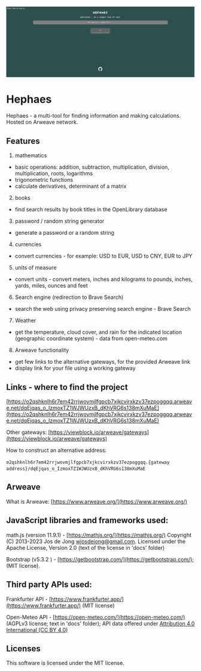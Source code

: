![](https://raw.githubusercontent.com/heEXDe/hephaes/main/img/hephaes-gui-02.png)

# Hephaes
Hephaes - a multi-tool for finding information and making calculations. Hosted on Arweave network.

## Features

1. mathematics
- basic operations: addition, subtraction, multiplication, division, multiplication, roots, logarithms
- trigonometric functions
- calculate derivatives, determinant of a matrix

2. books
- find search results by book titles in the OpenLibrary database

3. password / random string generator
- generate a password or a random string

4. currencies
- convert currencies - for example: USD to EUR, USD to CNY, EUR to JPY

5. units of measure
- convert units - convert meters, inches and kilograms to pounds, inches, yards, miles, ounces and feet

6. Search engine (redirection to Brave Search)
- search the web using privacy preserving search engine - Brave Search

7. Weather
- get the temperature, cloud cover, and rain for the indicated location (geographic coordinate system) - data from open-meteo.com

8. Arweave functionality
- get few links to the alternative gateways, for the provided Arweave link
- display link for your file using a working gateway

## Links - where to find the project

[https://o2qshknlh6r7em42rrjwovmjlfgpcb7xjkcvirxkzv37ezpoggqq.arweave.net/dqEjqas_o_IzmoxTZ1WJWUzxB_dKhVRG6s138mXuMaE](https://o2qshknlh6r7em42rrjwovmjlfgpcb7xjkcvirxkzv37ezpoggqq.arweave.net/dqEjqas_o_IzmoxTZ1WJWUzxB_dKhVRG6s138mXuMaE)

Other gateways:
[https://viewblock.io/arweave/gateways](https://viewblock.io/arweave/gateways)

How to construct an alternative address:

`o2qshknlh6r7em42rrjwovmjlfgpcb7xjkcvirxkzv37ezpoggqq.{gateway address}/dqEjqas_o_IzmoxTZ1WJWUzxB_dKhVRG6s138mXuMaE`

## Arweave
What is Arweave: [https://www.arweave.org/](https://www.arweave.org/)

## JavaScript libraries and frameworks used:

math.js (version 11.9.1) - [https://mathjs.org/](https://mathjs.org/)
Copyright (C) 2013-2023 Jos de Jong wjosdejong@gmail.com. Licensed under the Apache License, Version 2.0 (text of the license in 'docs' folder)

Bootstrap (v5.3.2 ) - [https://getbootstrap.com/](https://getbootstrap.com/); (MIT license).

## Third party APIs used:
Frankfurter API - [https://www.frankfurter.app/](https://www.frankfurter.app/) (MIT license)

Open-Meteo API - [https://open-meteo.com/](https://open-meteo.com/) (AGPLv3 license; text in 'docs' folder); API data offered under [Attribution 4.0 International (CC BY 4.0)](https://creativecommons.org/licenses/by/4.0/)


## Licenses
This software is licensed under the MIT license.